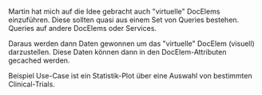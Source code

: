 Martin hat mich auf die Idee gebracht auch "virtuelle" DocElems einzuführen.
Diese sollten quasi aus einem Set von Queries bestehen.
Queries auf andere DocElems oder Services.

Daraus werden dann Daten gewonnen um das "virtuelle" DocElem (visuell) darzustellen. Diese Daten können dann in den DocElem-Attributen gecached werden.

Beispiel Use-Case ist ein Statistik-Plot über eine Auswahl von bestimmten Clinical-Trials.
